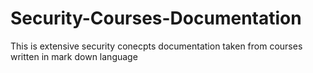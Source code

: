 # Security-Courses-Documentation
This is extensive security conecpts documentation taken from courses written in mark down language
